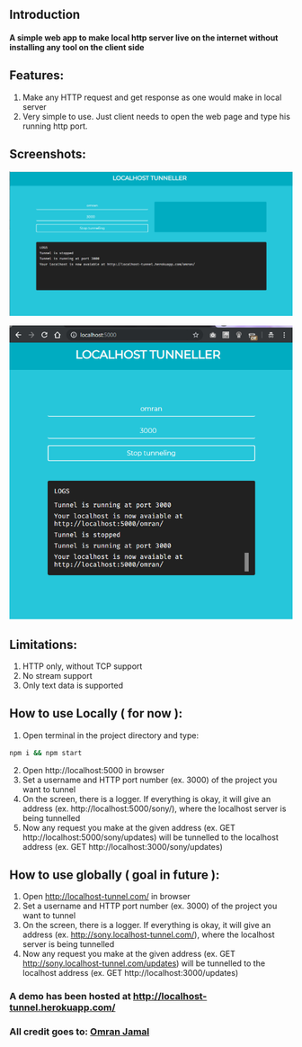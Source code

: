## Introduction
#### A simple web app to make local http server live on the internet without installing any tool on the client side

## Features:
1. Make any HTTP request and get response as one would make in local server
2. Very simple to use. Just client needs to open the web page and type his running http port.

## Screenshots:

![SS1](./screenshots/omran-desktop-heroku.png?raw=true "Desktop Version Hosted on Heroku")

![SS2](./screenshots/screenshot-chrome-local.png?raw=true "Desktop Version MD Hosted on Localhost")

## Limitations:
1. HTTP only, without TCP support
2. No stream support
3. Only text data is supported

## How to use Locally ( for now ):
1. Open terminal in the project directory and type:
```bash
npm i && npm start
```
2. Open http://localhost:5000 in browser
3. Set a username and HTTP port number (ex. 3000) of the project you want to tunnel
4. On the screen, there is a logger. If everything is okay, it will give an address (ex. http://localhost:5000/sony/), where the localhost server is being tunnelled
5. Now any request you make at the given address (ex. GET http://localhost:5000/sony/updates) will be tunnelled to the localhost address (ex. GET http://localhost:3000/sony/updates)


## How to use globally ( goal in future ):
1. Open http://localhost-tunnel.com/ in browser
2. Set a username and HTTP port number (ex. 3000) of the project you want to tunnel
3. On the screen, there is a logger. If everything is okay, it will give an address (ex. http://sony.localhost-tunnel.com/), where the localhost server is being tunnelled
4. Now any request you make at the given address (ex. GET http://sony.localhost-tunnel.com/updates) will be tunnelled to the localhost address (ex. GET http://localhost:3000/updates)

### A demo has been hosted at http://localhost-tunnel.herokuapp.com/

### All credit goes to: [Omran Jamal](https://github.com/omranjamal)